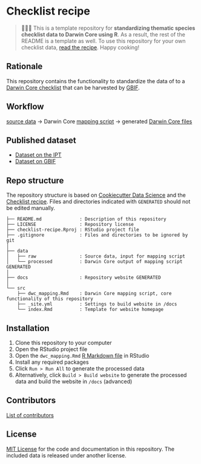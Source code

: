 # Checklist recipe<!-- Replace this with the title of your checklist dataset -->

<!-- Delete the following text -->
> 👩🏻‍🍳 This is a template repository for **standardizing thematic species checklist data to Darwin Core using R**. As a result, the rest of the README is a template as well. To use this repository for your own checklist data, [read the recipe](https://github.com/trias-project/checklist-recipe/wiki). Happy cooking!

## Rationale

<!-- This section gives a quick description of what this repository is for. At least update the "... the data of (blank) ..." or edit as you see fit. -->

This repository contains the functionality to standardize the data of <!-- Title of checklist data or reference to source, e.g. "[Zieritz et al. (2014)](https://doi.org/10.3897/neobiota.23.5665)" --> to a [Darwin Core checklist](https://www.gbif.org/dataset-classes) that can be harvested by [GBIF](http://www.gbif.org).

## Workflow

<!-- This section describes how we go from raw data to standardized Darwin Core data -->

[source data](data/raw) <!-- Additionally, you can write here where that raw data came from, e.g. "(downloaded as [Supplementary Material 1](http://neobiota.pensoft.net//lib/ajax_srv/article_elements_srv.php?action=download_suppl_file&instance_id=31&article_id=4007))" --> → Darwin Core [mapping script](src/dwc_mapping.Rmd) → generated [Darwin Core files](data/processed)

## Published dataset

<!-- This section provides links to the published dataset. Obviously, you'll only be able to add those links once you have published your dataset. 😋 -->

* [Dataset on the IPT](<!-- Add the URL of the dataset on the IPT here -->)
* [Dataset on GBIF](<!-- Add the DOI of the dataset on GBIF here -->)

## Repo structure

<!-- This section helps users (and probably you!) to find their way around this repository. You can leave it as is, unless you're starting to adapt the structure a lot. -->

The repository structure is based on [Cookiecutter Data Science](http://drivendata.github.io/cookiecutter-data-science/) and the [Checklist recipe](https://github.com/trias-project/checklist-recipe). Files and directories indicated with `GENERATED` should not be edited manually.

```
├── README.md              : Description of this repository
├── LICENSE                : Repository license
├── checklist-recipe.Rproj : RStudio project file
├── .gitignore             : Files and directories to be ignored by git
│
├── data
│   ├── raw                : Source data, input for mapping script
│   └── processed          : Darwin Core output of mapping script GENERATED
│
├── docs                   : Repository website GENERATED
│
└── src
    ├── dwc_mapping.Rmd    : Darwin Core mapping script, core functionality of this repository
    ├── _site.yml          : Settings to build website in /docs
    └── index.Rmd          : Template for website homepage
```

## Installation

<!-- This section is for users who want to download/adapt your checklist repository. You can leave it as is. -->

1. Clone this repository to your computer
2. Open the RStudio project file
3. Open the `dwc_mapping.Rmd` [R Markdown file](https://rmarkdown.rstudio.com/) in RStudio
4. Install any required packages
5. Click `Run > Run All` to generate the processed data
6. Alternatively, click `Build > Build website` to generate the processed data and build the website in `/docs` (advanced)

## Contributors

<!-- This section lists everyone who contributed to this repository. You can maintain a manual list here or reference the contributors on GitHub. -->

[List of contributors](<!-- Add the URL to the GitHub contributors of your repository here, e.g. https://github.com/trias-project/checklist-recipe/contributors -->)

## License

<!-- The license is the open source license for the code and documentation in this repository, not the checklist data (that you can define in dwc_mapping.Rmd). As your repository is based on https://github.com/trias-project/checklist-recipe, we'd like it if you kept the open and permissive MIT license. You're welcome to add your name as a copyright holder (because your are for your own code contributions), which you can do in the LICENSE file. If you want to release your repository under a different license, please indicate somehow that it was based on https://github.com/trias-project/checklist-recipe. We know, licenses are complicated. See https://choosealicense.com/ for more information. -->

[MIT License](LICENSE) for the code and documentation in this repository. The included data is released under another license.